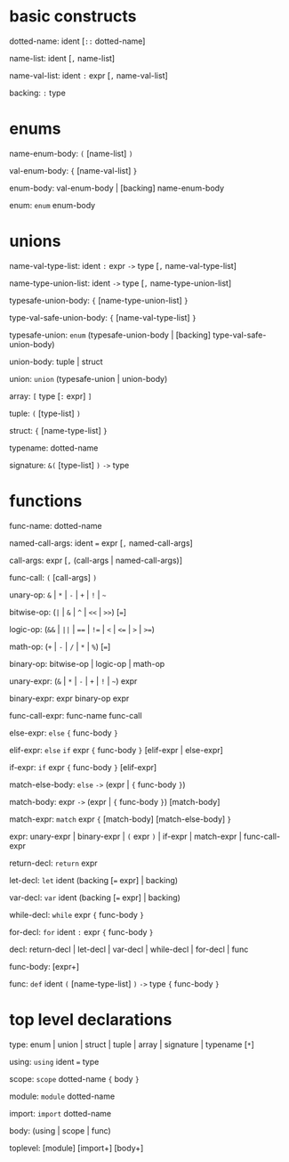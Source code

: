 # basic constructs
dotted-name: ident [`::` dotted-name]

name-list: ident [`,` name-list]

name-val-list: ident `:` expr [`,` name-val-list]

backing: `:` type

# enums

name-enum-body: `(` [name-list] `)`

val-enum-body: `{` [name-val-list] `}`

enum-body: val-enum-body | [backing] name-enum-body

enum: `enum` enum-body


# unions

name-val-type-list: ident `:` expr `->` type [`,` name-val-type-list]

name-type-union-list: ident `->` type [`,` name-type-union-list]

typesafe-union-body: `{` [name-type-union-list] `}`

type-val-safe-union-body: `{` [name-val-type-list] `}`

typesafe-union: `enum` (typesafe-union-body | [backing] type-val-safe-union-body)

union-body: tuple | struct

union: `union` (typesafe-union | union-body)


array: `[` type [`:` expr] `]`


tuple: `(` [type-list] `)`

struct: `{` [name-type-list] `}`

typename: dotted-name

signature: `&(` [type-list] `)` `->` type

# functions

func-name: dotted-name

named-call-args: ident `=` expr [`,` named-call-args]

call-args: expr [`,` (call-args | named-call-args)]

func-call: `(` [call-args] `)`

unary-op: `&` | `*` | `-` | `+` | `!` | `~`

bitwise-op: (`|` | `&` | `^` | `<<` | `>>`) [`=`]

logic-op: (`&&` | `||` | `==` | `!=` | `<` | `<=` | `>` | `>=`)

math-op: (`+` | `-` | `/` | `*` | `%`) [`=`]

binary-op: bitwise-op | logic-op | math-op

unary-expr: (`&` | `*` | `-` | `+` | `!` | `~`) expr

binary-expr: expr binary-op expr

func-call-expr: func-name func-call


else-expr: `else` `{` func-body `}`

elif-expr: `else` `if` expr `{` func-body `}` [elif-expr | else-expr]

if-expr: `if` expr `{` func-body `}` [elif-expr]


match-else-body: `else` `->` (expr | `{` func-body `}`)

match-body: expr `->` (expr | `{` func-body `}`) [match-body] 

match-expr: `match` expr `{` [match-body] [match-else-body] `}`



expr: unary-expr | binary-expr | `(` expr `)` | if-expr | match-expr | func-call-expr


return-decl: `return` expr

let-decl: `let` ident (backing [`=` expr] | backing)

var-decl: `var` ident (backing [`=` expr] | backing)

while-decl: `while` expr `{` func-body `}`

for-decl: `for` ident `:` expr `{` func-body `}`


decl: return-decl | let-decl | var-decl | while-decl | for-decl | func

func-body: [expr+]

func: `def` ident `(` [name-type-list] `)` `->` type `{` func-body `}`

# top level declarations
type: enum | union | struct | tuple | array | signature | typename [`*`]

using: `using` ident `=` type

scope: `scope` dotted-name `{` body `}`

module: `module` dotted-name

import: `import` dotted-name

body: (using | scope | func)

toplevel: [module] [import+] [body+]
